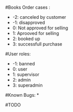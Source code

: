 #Books Order cases : 
* -2: canceled by customer
* -1: disapproved
* 0: Not approved for selling
* 1: Aprooved for selling
* 2: booked up
* 3: successfull purchase

#User roles: 
* -1: banned
* 0: user
* 1: supervisor
* 2: admin
* 3: superadmin

#Known Bugs:
*

#TODO
